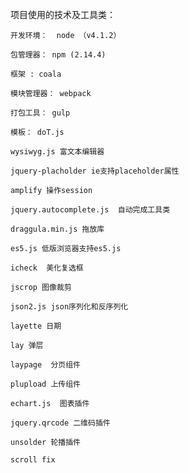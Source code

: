 项目使用的技术及工具类：

	开发环境：  node （v4.1.2）
	
	包管理器： npm (2.14.4)
	
	框架 : coala
	
	模块管理器： webpack
	
	打包工具： gulp
	
	模板： doT.js

	wysiwyg.js 富文本编辑器

	jquery-placholder ie支持placeholder属性

	amplify 操作session

	jquery.autocomplete.js  自动完成工具类

	draggula.min.js 拖放库

	es5.js 低版浏览器支持es5.js

	icheck  美化复选框

	jscrop 图像裁剪

	json2.js json序列化和反序列化

	layette 日期

	lay 弹层

	laypage  分页组件

	plupload 上传组件

	echart.js  图表插件

	jquery.qrcode 二维码插件

	unsolder 轮播插件
	
	scroll fix